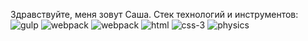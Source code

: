 Здравствуйте, меня зовут Саша.
Стек технологий и инструментов:
![gulp](https://user-images.githubusercontent.com/74908494/132122365-49c6f082-81db-43ee-b4bf-4953fecb14d1.jpg)
![webpack](https://user-images.githubusercontent.com/74908494/132122369-27f0b752-c9d1-461c-b16c-bebf81550a3d.jpg)
![webpack](https://user-images.githubusercontent.com/74908494/132122372-8e7d143f-6c63-4f2a-acfe-302f12c086eb.jpg)
![html](https://user-images.githubusercontent.com/74908494/132122426-ee2d7224-4df3-4ad1-b9dd-15ce3ce300e8.png)
![css-3](https://user-images.githubusercontent.com/74908494/132122429-bbd7b987-fd27-43a3-847e-04cd5855498c.png)
![physics](https://user-images.githubusercontent.com/74908494/132122432-6668205a-f0c0-4ccf-8e46-bb06ac90ef72.png)


